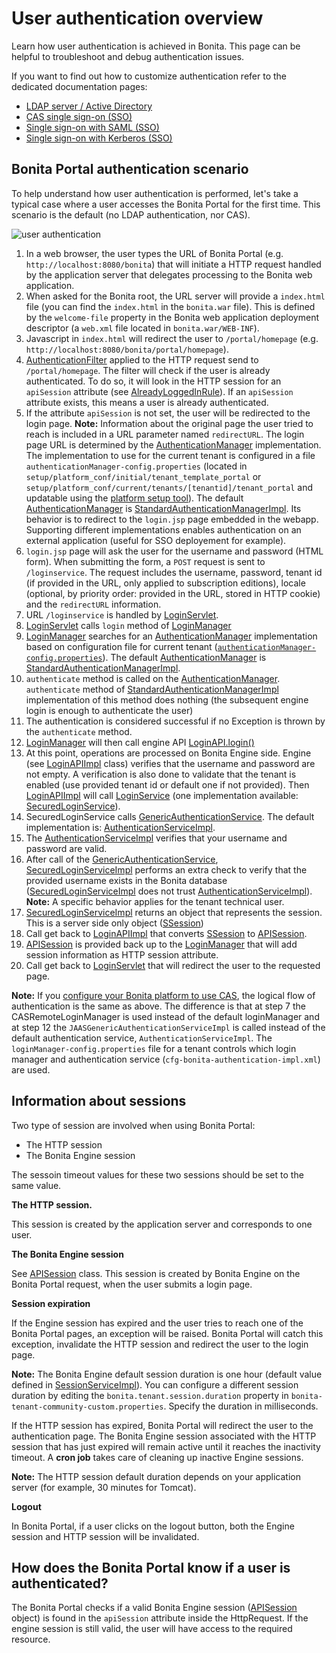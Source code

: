 # User authentication overview

Learn how user authentication is achieved in Bonita. This page can be helpful to troubleshoot and debug authentication issues.

If you want to find out how to customize authentication refer to the dedicated documentation pages:

* [LDAP server / Active Directory](active-directory-or-ldap-authentication.md)
* [CAS single sign-on (SSO)](single-sign-on-with-cas.md)
* [Single sign-on with SAML (SSO)](single-sign-on-with-saml.md)
* [Single sign-on with Kerberos (SSO)](single-sign-on-with-kerberos.md)

## Bonita Portal authentication scenario

To help understand how user authentication is performed, let's take a typical case where a user accesses the Bonita Portal for the first time. This scenario is the default (no LDAP authentication, nor CAS).

![user authentication](images/images-6_0/user_auth_schema_70.png)

1. In a web browser, the user types the URL of Bonita Portal
(e.g. `http://localhost:8080/bonita`) that will initiate a
HTTP request handled by the application server that delegates
processing to the Bonita web application.
2. When asked for the Bonita root, the URL server will 
provide a `index.html` file (you can find the `index.html`
in the `bonita.war` file). This is defined by the `welcome-file`
property in the Bonita web application deployment descriptor (a `web.xml`
file located in `bonita.war/WEB-INF`).
3. Javascript in `index.html` will redirect the user to `/portal/homepage`
(e.g. `http://localhost:8080/bonita/portal/homepage`).
4. [AuthenticationFilter](https://github.com/bonitasoft/bonita-web/blob/${varVersion}.0/server/src/main/java/org/bonitasoft/console/common/server/login/filter/AuthenticationFilter.java)
applied to the HTTP request send to `/portal/homepage`.
The filter will check if the user is already authenticated. To do so, it will look in the HTTP session for an `apiSession` attribute (see [AlreadyLoggedInRule](https://github.com/bonitasoft/bonita-web/blob/${varVersion}.0/server/src/main/java/org/bonitasoft/console/common/server/login/filter/AlreadyLoggedInRule.java)).
If an `apiSession` attribute exists, this means a user is already authenticated.
5. If the attribute `apiSession` is not set, the user will be redirected to the login page. 
**Note:** Information about the original page the user tried to reach is included in a URL parameter named `redirectURL`.
The login page URL is determined by the [AuthenticationManager](https://github.com/bonitasoft/bonita-web/blob/${varVersion}.0/common/src/main/java/org/bonitasoft/console/common/server/auth/AuthenticationManager.java)
implementation. The implementation to use for the current tenant is configured in a file `authenticationManager-config.properties`
(located in `setup/platform_conf/initial/tenant_template_portal` or `setup/platform_conf/current/tenants/[tenantid]/tenant_portal` and updatable using the [platform setup tool](BonitaBPM_platform_setup.md)).
The default [AuthenticationManager](https://github.com/bonitasoft/bonita-web/blob/${varVersion}.0/common/src/main/java/org/bonitasoft/console/common/server/auth/AuthenticationManager.java)
is [StandardAuthenticationManagerImpl](https://github.com/bonitasoft/bonita-web/blob/${varVersion}.0/server/src/main/java/org/bonitasoft/console/common/server/auth/impl/standard/StandardAuthenticationManagerImpl.java).
Its behavior is to redirect to the `login.jsp` page embedded in the webapp.
Supporting different implementations enables authentication on an external application (useful for SSO deployement for example).
6. `login.jsp` page will ask the user for the username
and password (HTML form). When submitting the form, a `POST`
request is sent to `/loginservice`. The request includes the
username, password, tenant id (if provided in the URL, only applied to
subscription editions), locale (optional, by priority order: provided
in the URL, stored in HTTP cookie) and the `redirectURL`
information.
7. URL `/loginservice` is handled by [LoginServlet](https://github.com/bonitasoft/bonita-web/blob/${varVersion}.0/server/src/main/java/org/bonitasoft/console/common/server/login/servlet/LoginServlet.java).
8. [LoginServlet](https://github.com/bonitasoft/bonita-web/blob/${varVersion}.0/server/src/main/java/org/bonitasoft/console/common/server/login/servlet/LoginServlet.java)
calls `login` method of [LoginManager](https://github.com/bonitasoft/bonita-web/blob/${varVersion}.0/server/src/main/java/org/bonitasoft/console/common/server/login/LoginManager.java)
9. [LoginManager](https://github.com/bonitasoft/bonita-web/blob/${varVersion}.0/server/src/main/java/org/bonitasoft/console/common/server/login/LoginManager.java)
searches for an [AuthenticationManager](https://github.com/bonitasoft/bonita-web/blob/${varVersion}.0/common/src/main/java/org/bonitasoft/console/common/server/auth/AuthenticationManager.java)
implementation based on configuration file for current tenant ([`authenticationManager-config.properties`](BonitaBPM_platform_setup.md)). The default [AuthenticationManager](https://github.com/bonitasoft/bonita-web/blob/${varVersion}.0/common/src/main/java/org/bonitasoft/console/common/server/auth/AuthenticationManager.java)
is [StandardAuthenticationManagerImpl](https://github.com/bonitasoft/bonita-web/blob/${varVersion}.0/server/src/main/java/org/bonitasoft/console/common/server/auth/impl/standard/StandardAuthenticationManagerImpl.java).
10. `authenticate` method is called on the [AuthenticationManager](https://github.com/bonitasoft/bonita-web/blob/${varVersion}.0/common/src/main/java/org/bonitasoft/console/common/server/auth/AuthenticationManager.java).
`authenticate` method of [StandardAuthenticationManagerImpl](https://github.com/bonitasoft/bonita-web/blob/${varVersion}.0/server/src/main/java/org/bonitasoft/console/common/server/auth/impl/standard/StandardAuthenticationManagerImpl.java)
implementation of this method does nothing (the subsequent engine login is enough to authenticate the user)
11. The authentication is considered successful if no Exception is thrown by the `authenticate` method.
12. [LoginManager](https://github.com/bonitasoft/bonita-web/blob/${varVersion}.0/server/src/main/java/org/bonitasoft/console/common/server/login/LoginManager.java)
will then call engine API [LoginAPI.login()](http://documentation.bonitasoft.com/javadoc/api/${varVersion}/org/bonitasoft/engine/api/LoginAPI.html#login(java.lang.String,%20java.lang.String))
13. At this point, operations are processed on Bonita Engine side. Engine (see [LoginAPIImpl](https://github.com/bonitasoft/bonita-engine/blob/${varVersion}.0/bpm/bonita-core/bonita-process-engine/src/main/java/org/bonitasoft/engine/api/impl/LoginAPIImpl.java)
class) verifies that the username and password are not empty. A verification is also done to validate that the tenant is enabled (use provided tenant id or default one if not provided). Then [LoginAPIImpl](https://github.com/bonitasoft/bonita-engine/blob/${varVersion}.0/bpm/bonita-core/bonita-process-engine/src/main/java/org/bonitasoft/engine/api/impl/LoginAPIImpl.java)
will call [LoginService](https://github.com/bonitasoft/bonita-engine/blob/${varVersion}.0/bpm/bonita-core/bonita-login/bonita-login-api/src/main/java/org/bonitasoft/engine/core/login/LoginService.java)
(one implementation available: [SecuredLoginService](https://github.com/bonitasoft/bonita-engine/blob/${varVersion}.0/bpm/bonita-core/bonita-login/bonita-login-api-impl/src/main/java/org/bonitasoft/engine/core/login/SecuredLoginServiceImpl.java)).
14. SecuredLoginService calls [GenericAuthenticationService](https://github.com/bonitasoft/bonita-engine/blob/${varVersion}.0/services/bonita-authentication/bonita-authentication-api/src/main/java/org/bonitasoft/engine/authentication/GenericAuthenticationService.java).
The default implementation is: [AuthenticationServiceImpl](https://github.com/bonitasoft/bonita-engine/blob/${varVersion}.0/services/bonita-authentication/bonita-authentication-api-impl/src/main/java/org/bonitasoft/engine/authentication/impl/AuthenticationServiceImpl.java).
15. The [AuthenticationServiceImpl](https://github.com/bonitasoft/bonita-engine/blob/${varVersion}.0/services/bonita-authentication/bonita-authentication-api-impl/src/main/java/org/bonitasoft/engine/authentication/impl/AuthenticationServiceImpl.java)
verifies that your username and password are valid.
16. After call of the [GenericAuthenticationService](https://github.com/bonitasoft/bonita-engine/blob/${varVersion}.0/services/bonita-authentication/bonita-authentication-api/src/main/java/org/bonitasoft/engine/authentication/GenericAuthenticationService.java),
[SecuredLoginServiceImpl](https://github.com/bonitasoft/bonita-engine/blob/${varVersion}.0/bpm/bonita-core/bonita-login/bonita-login-api-impl/src/main/java/org/bonitasoft/engine/core/login/SecuredLoginServiceImpl.java)
performs an extra check to verify that the provided username exists in the Bonita database ([SecuredLoginServiceImpl](https://github.com/bonitasoft/bonita-engine/blob/${varVersion}.0/bpm/bonita-core/bonita-login/bonita-login-api-impl/src/main/java/org/bonitasoft/engine/core/login/SecuredLoginServiceImpl.java)
does not trust [AuthenticationServiceImpl](https://github.com/bonitasoft/bonita-engine/blob/${varVersion}.0/services/bonita-authentication/bonita-authentication-api-impl/src/main/java/org/bonitasoft/engine/authentication/impl/AuthenticationServiceImpl.java)).
**Note:** A specific behavior applies for the tenant technical user.
17. [SecuredLoginServiceImpl](https://github.com/bonitasoft/bonita-engine/blob/${varVersion}.0/bpm/bonita-core/bonita-login/bonita-login-api-impl/src/main/java/org/bonitasoft/engine/core/login/SecuredLoginServiceImpl.java)
returns an object that represents the session. This is a server side only object ([SSession](https://github.com/bonitasoft/bonita-engine/blob/${varVersion}.0/services/bonita-session/bonita-session-api/src/main/java/org/bonitasoft/engine/session/model/SSession.java))
18. Call get back to [LoginAPIImpl](https://github.com/bonitasoft/bonita-engine/blob/${varVersion}.0/bpm/bonita-core/bonita-process-engine/src/main/java/org/bonitasoft/engine/api/impl/LoginAPIImpl.java)
that converts [SSession](https://github.com/bonitasoft/bonita-engine/blob/${varVersion}.0/services/bonita-session/bonita-session-api/src/main/java/org/bonitasoft/engine/session/model/SSession.java)
to [APISession](https://github.com/bonitasoft/bonita-engine/blob/${varVersion}.0/bpm/bonita-api/bonita-common-api/src/main/java/org/bonitasoft/engine/session/APISession.java).
19. [APISession](https://github.com/bonitasoft/bonita-engine/blob/${varVersion}.0/bpm/bonita-api/bonita-common-api/src/main/java/org/bonitasoft/engine/session/APISession.java)
is provided back up to the [LoginManager](https://github.com/bonitasoft/bonita-web/blob/${varVersion}.0/server/src/main/java/org/bonitasoft/console/common/server/login/LoginManager.java)
that will add session information as HTTP session attribute.
20. Call get back to [LoginServlet](https://github.com/bonitasoft/bonita-web/blob/${varVersion}.0/server/src/main/java/org/bonitasoft/console/common/server/login/servlet/LoginServlet.java)
that will redirect the user to the requested page.

**Note:** If you [configure your Bonita platform to use CAS](single-sign-on-with-cas.md), the logical flow of authentication is the same as above. 
The difference is that at step 7 the CASRemoteLoginManager is used instead of the default loginManager and at step 12 the `JAASGenericAuthenticationServiceImpl` is called instead of the default authentication service, `AuthenticationServiceImpl`. 
The `loginManager-config.properties` file for a tenant controls which login manager and authentication service (`cfg-bonita-authentication-impl.xml`) are used.

## Information about sessions

Two type of session are involved when using Bonita Portal: 

* The HTTP session
* The Bonita Engine session

The sessoin timeout values for these two sessions should be set to the same value.

**The HTTP session.**

This session is created by the application server
and corresponds to one user.

**The Bonita Engine session** 

See [APISession](https://github.com/bonitasoft/bonita-engine/blob/${varVersion}.0/bpm/bonita-api/bonita-common-api/src/main/java/org/bonitasoft/engine/session/APISession.java)
class. This session is created by Bonita Engine on the Bonita Portal request, when the user submits a login page.

**Session expiration** 

If the Engine session has expired and the user tries to reach one of the Bonita Portal pages,
an exception will be raised. Bonita Portal will catch this exception,
invalidate the HTTP session and redirect the user to the login page.

**Note:** The Bonita Engine default session duration is one hour (default value
defined in [SessionServiceImpl](https://github.com/bonitasoft/bonita-engine/blob/${varVersion}.0/services/bonita-session/bonita-session-impl/src/main/java/org/bonitasoft/engine/session/impl/SessionServiceImpl.java)). 
You can configure a different session duration by editing the `bonita.tenant.session.duration` property in `bonita-tenant-community-custom.properties`. Specify the duration in milliseconds.

If the HTTP session has expired, Bonita Portal will redirect the user to the
authentication page. The Bonita Engine session associated with the HTTP
session that has just expired will remain active until it reaches the
inactivity timeout. A **cron job** takes care of cleaning up inactive
Engine sessions. 

**Note:** The HTTP session default duration depends on your application server (for example, 30 minutes for Tomcat).

**Logout** 

In Bonita Portal, if a user clicks on the logout button, both the
Engine session and HTTP session will be invalidated.

## How does the Bonita Portal know if a user is authenticated?

The Bonita Portal checks if a valid Bonita Engine session ([APISession](https://github.com/bonitasoft/bonita-engine/blob/${varVersion}.0/bpm/bonita-api/bonita-common-api/src/main/java/org/bonitasoft/engine/session/APISession.java)
object) is found in the
`apiSession`
attribute inside the HttpRequest. If the engine session is still valid, the user will have access to the required resource.
